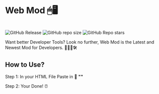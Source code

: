 # Web Mod 🖱🖥
<br>
<img alt="GitHub Release" src="https://img.shields.io/github/v/release/SandwichOriginal/Web-Mod">
<img alt="GitHub repo size" src="https://img.shields.io/github/repo-size/SandwichOriginal/Web-Mod">
<img alt="GitHub Repo stars" src="https://img.shields.io/github/stars/SandwichOriginal/Web-Mod">
<br>

Want better Developer Tools? Look no further, Web Mod is the Latest and Newest Mod for Developers. 👨🏻‍💻🛠

## How to Use? 

Step 1: In your HTML File Paste in 🔗 **"<script src="https://web-mod.vercel.app/main.js"></script>"**

Step 2: Your Done! ⏰
